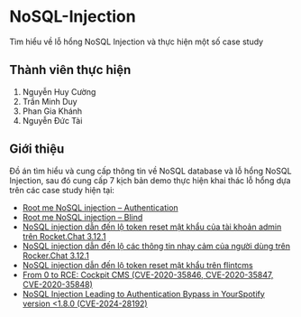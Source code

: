 # NoSQL-Injection
Tìm hiểu về lỗ hổng NoSQL Injection và thực hiện một số case study

## Thành viên thực hiện
1. Nguyễn Huy Cường
2. Trần Minh Duy
3. Phan Gia Khánh
4. Nguyễn Đức Tài

## Giới thiệu
Đồ án tìm hiểu và cung cấp thông tin về NoSQL database và lỗ hổng NoSQL Injection, sau đó cung cấp 7 kịch bản demo thực hiện khai thác lỗ hổng dựa trên các case study hiện tại:
-  [Root me NoSQL injection – Authentication](https://youtu.be/LO2b8YKru7s)
-  [Root me NoSQL injection – Blind](https://youtu.be/tiy3wdVVTys)
-  [NoSQL injection dẫn đến lộ token reset mật khẩu của tài khoản admin trên Rocket.Chat 3.12.1](https://www.youtube.com/watch?v=IicdlNMZ8ck)
-  [NoSQL injection dẫn đến lộ các thông tin nhạy cảm của người dùng trên Rocker.Chat 3.12.1](https://www.youtube.com/watch?v=zZHzQIKuWyA)
-  [NoSQL injection dẫn đến lộ token reset mật khẩu trên flintcms](https://www.youtube.com/watch?v=ZCBXNNcGSj4)
-  [From 0 to RCE: Cockpit CMS (CVE-2020-35846, CVE-2020-35847, CVE-2020-35848)](https://youtu.be/N6v7C8aXXHc)
-  [NoSQL Injection Leading to Authentication Bypass in YourSpotify version <1.8.0 (CVE-2024-28192)](https://youtu.be/KCiMOI_xsRs)
